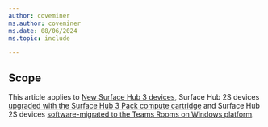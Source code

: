```yaml
---
author: coveminer    
ms.author: coveminer
ms.date: 08/06/2024
ms.topic: include

---
```


## Scope

This article applies to [New Surface Hub 3 devices](/surface-hub/surface-hub-3-whats-new), Surface Hub 2S devices [upgraded with the Surface Hub 3 Pack compute cartridge](/surface-hub/install-manage-surface-hub-3-pack) and Surface Hub 2S devices [software-migrated to the Teams Rooms on Windows platform](/surface-hub/surface-hub-2s-migrate-to-mtr-w).
